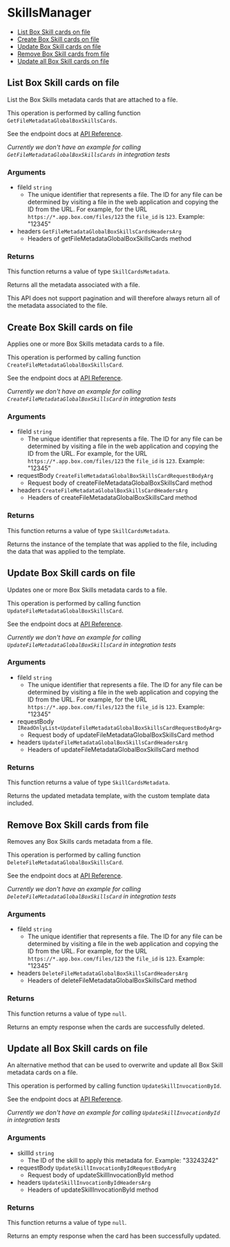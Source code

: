 # SkillsManager


- [List Box Skill cards on file](#list-box-skill-cards-on-file)
- [Create Box Skill cards on file](#create-box-skill-cards-on-file)
- [Update Box Skill cards on file](#update-box-skill-cards-on-file)
- [Remove Box Skill cards from file](#remove-box-skill-cards-from-file)
- [Update all Box Skill cards on file](#update-all-box-skill-cards-on-file)

## List Box Skill cards on file

List the Box Skills metadata cards that are attached to a file.

This operation is performed by calling function `GetFileMetadataGlobalBoxSkillsCards`.

See the endpoint docs at
[API Reference](https://developer.box.com/reference/get-files-id-metadata-global-box-skills-cards/).

*Currently we don't have an example for calling `GetFileMetadataGlobalBoxSkillsCards` in integration tests*

### Arguments

- fileId `string`
  - The unique identifier that represents a file.  The ID for any file can be determined by visiting a file in the web application and copying the ID from the URL. For example, for the URL `https://*.app.box.com/files/123` the `file_id` is `123`. Example: "12345"
- headers `GetFileMetadataGlobalBoxSkillsCardsHeadersArg`
  - Headers of getFileMetadataGlobalBoxSkillsCards method


### Returns

This function returns a value of type `SkillCardsMetadata`.

Returns all the metadata associated with a file.

This API does not support pagination and will therefore always return
all of the metadata associated to the file.


## Create Box Skill cards on file

Applies one or more Box Skills metadata cards to a file.

This operation is performed by calling function `CreateFileMetadataGlobalBoxSkillsCard`.

See the endpoint docs at
[API Reference](https://developer.box.com/reference/post-files-id-metadata-global-box-skills-cards/).

*Currently we don't have an example for calling `CreateFileMetadataGlobalBoxSkillsCard` in integration tests*

### Arguments

- fileId `string`
  - The unique identifier that represents a file.  The ID for any file can be determined by visiting a file in the web application and copying the ID from the URL. For example, for the URL `https://*.app.box.com/files/123` the `file_id` is `123`. Example: "12345"
- requestBody `CreateFileMetadataGlobalBoxSkillsCardRequestBodyArg`
  - Request body of createFileMetadataGlobalBoxSkillsCard method
- headers `CreateFileMetadataGlobalBoxSkillsCardHeadersArg`
  - Headers of createFileMetadataGlobalBoxSkillsCard method


### Returns

This function returns a value of type `SkillCardsMetadata`.

Returns the instance of the template that was applied to the file,
including the data that was applied to the template.


## Update Box Skill cards on file

Updates one or more Box Skills metadata cards to a file.

This operation is performed by calling function `UpdateFileMetadataGlobalBoxSkillsCard`.

See the endpoint docs at
[API Reference](https://developer.box.com/reference/put-files-id-metadata-global-box-skills-cards/).

*Currently we don't have an example for calling `UpdateFileMetadataGlobalBoxSkillsCard` in integration tests*

### Arguments

- fileId `string`
  - The unique identifier that represents a file.  The ID for any file can be determined by visiting a file in the web application and copying the ID from the URL. For example, for the URL `https://*.app.box.com/files/123` the `file_id` is `123`. Example: "12345"
- requestBody `IReadOnlyList<UpdateFileMetadataGlobalBoxSkillsCardRequestBodyArg>`
  - Request body of updateFileMetadataGlobalBoxSkillsCard method
- headers `UpdateFileMetadataGlobalBoxSkillsCardHeadersArg`
  - Headers of updateFileMetadataGlobalBoxSkillsCard method


### Returns

This function returns a value of type `SkillCardsMetadata`.

Returns the updated metadata template, with the
custom template data included.


## Remove Box Skill cards from file

Removes any Box Skills cards metadata from a file.

This operation is performed by calling function `DeleteFileMetadataGlobalBoxSkillsCard`.

See the endpoint docs at
[API Reference](https://developer.box.com/reference/delete-files-id-metadata-global-box-skills-cards/).

*Currently we don't have an example for calling `DeleteFileMetadataGlobalBoxSkillsCard` in integration tests*

### Arguments

- fileId `string`
  - The unique identifier that represents a file.  The ID for any file can be determined by visiting a file in the web application and copying the ID from the URL. For example, for the URL `https://*.app.box.com/files/123` the `file_id` is `123`. Example: "12345"
- headers `DeleteFileMetadataGlobalBoxSkillsCardHeadersArg`
  - Headers of deleteFileMetadataGlobalBoxSkillsCard method


### Returns

This function returns a value of type `null`.

Returns an empty response when the cards are
successfully deleted.


## Update all Box Skill cards on file

An alternative method that can be used to overwrite and update all Box Skill
metadata cards on a file.

This operation is performed by calling function `UpdateSkillInvocationById`.

See the endpoint docs at
[API Reference](https://developer.box.com/reference/put-skill-invocations-id/).

*Currently we don't have an example for calling `UpdateSkillInvocationById` in integration tests*

### Arguments

- skillId `string`
  - The ID of the skill to apply this metadata for. Example: "33243242"
- requestBody `UpdateSkillInvocationByIdRequestBodyArg`
  - Request body of updateSkillInvocationById method
- headers `UpdateSkillInvocationByIdHeadersArg`
  - Headers of updateSkillInvocationById method


### Returns

This function returns a value of type `null`.

Returns an empty response when the card has been successfully updated.


